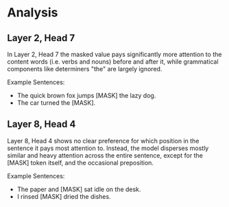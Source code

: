 # Analysis

## Layer 2, Head 7

In Layer 2, Head 7 the masked value pays significantly more attention to the content words (i.e. verbs and nouns) before and after it, while grammatical components like determiners "the" are largely ignored.

Example Sentences:
- The quick brown fox jumps [MASK] the lazy dog.
- The car turned the [MASK].


## Layer 8, Head 4

Layer 8, Head 4 shows no clear preference for which position in the sentence it pays most attention to. Instead, the model disperses mostly similar and heavy attention across the entire sentence, except for the [MASK] token itself, and the occasional preposition.

Example Sentences:
- The paper and [MASK] sat idle on the desk.
- I rinsed [MASK] dried the dishes.

